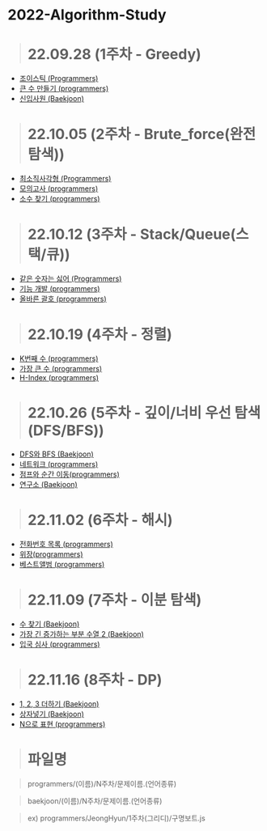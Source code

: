 # 2022-Algorithm-Study

> # 22.09.28 (1주차 - Greedy)

  - [조이스틱 (Programmers)](https://school.programmers.co.kr/learn/courses/30/lessons/42860)
  - [큰 수 만들기 (programmers)](https://school.programmers.co.kr/learn/courses/30/lessons/42883)
  - [신입사원 (Baekjoon)](https://www.acmicpc.net/problem/1946)


> # 22.10.05 (2주차 - Brute_force(완전 탐색))

  - [최소직사각형 (Programmers)](https://school.programmers.co.kr/learn/courses/30/lessons/86491)
  - [모의고사 (programmers)](https://school.programmers.co.kr/learn/courses/30/lessons/42840)
  - [소수 찾기 (programmers)](https://school.programmers.co.kr/learn/courses/30/lessons/42839)
  
  
> # 22.10.12 (3주차 - Stack/Queue(스택/큐))

  - [같은 숫자는 싫어 (Programmers)](https://school.programmers.co.kr/learn/courses/30/lessons/12906)
  - [기능 개발 (programmers)](https://school.programmers.co.kr/learn/courses/30/lessons/42586)
  - [올바른 괄호 (programmers)](https://school.programmers.co.kr/learn/courses/30/lessons/12909)
 
 
 > # 22.10.19 (4주차 - 정렬)

  - [K번째 수 (programmers)](https://school.programmers.co.kr/learn/courses/30/lessons/42748)
  - [가장 큰 수 (programmers)](https://school.programmers.co.kr/learn/courses/30/lessons/42746)
  - [H-Index (programmers)](https://school.programmers.co.kr/learn/courses/30/lessons/42747)
  
  
 > # 22.10.26 (5주차 - 깊이/너비 우선 탐색(DFS/BFS))

  - [DFS와 BFS (Baekjoon)](https://www.acmicpc.net/problem/1260)
  - [네트워크 (programmers)](https://school.programmers.co.kr/learn/courses/30/lessons/43162)
  - [점프와 순간 이동(programmers)](https://school.programmers.co.kr/learn/courses/30/lessons/12980)
  - [연구소 (Baekjoon)](https://www.acmicpc.net/problem/14502) 


 > # 22.11.02 (6주차 - 해시)

  - [전화번호 목록 (programmers)](https://school.programmers.co.kr/learn/courses/30/lessons/42577)
  - [위장(programmers)](https://school.programmers.co.kr/learn/courses/30/lessons/42578)
  - [베스트앨범 (programmers)](https://school.programmers.co.kr/learn/courses/30/lessons/42579) 
  
   > # 22.11.09 (7주차 - 이분 탐색)

  - [수 찾기 (Baekjoon)](https://www.acmicpc.net/problem/1920)
  - [가장 긴 증가하는 부분 수열 2 (Baekjoon)](https://www.acmicpc.net/problem/12015)
  - [입국 심사 (programmers)](https://school.programmers.co.kr/learn/courses/30/lessons/43238) 

   > # 22.11.16 (8주차 - DP)

  - [1, 2, 3 더하기 (Baekjoon)](https://www.acmicpc.net/problem/9095)
  - [상자넣기 (Baekjoon)](https://www.acmicpc.net/problem/1965)
  - [N으로 표현 (programmers)](https://school.programmers.co.kr/learn/courses/30/lessons/42895)
  
> # 파일명
 
   > programmers/(이름)/N주차/문제이름.(언어종류)

   > baekjoon/(이름)/N주차/문제이름.(언어종류)
  
   > ex) programmers/JeongHyun/1주차(그리디)/구명보트.js
